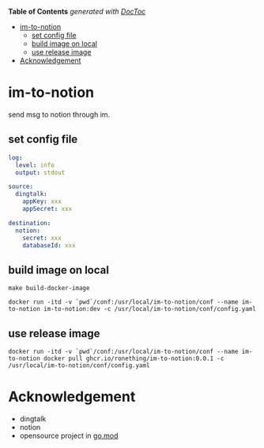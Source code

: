<!-- START doctoc generated TOC please keep comment here to allow auto update -->
<!-- DON'T EDIT THIS SECTION, INSTEAD RE-RUN doctoc TO UPDATE -->
**Table of Contents**  *generated with [DocToc](https://github.com/thlorenz/doctoc)*

- [im-to-notion](#im-to-notion)
  - [set config file](#set-config-file)
  - [build image on local](#build-image-on-local)
  - [use release image](#use-release-image)
- [Acknowledgement](#acknowledgement)

<!-- END doctoc generated TOC please keep comment here to allow auto update -->

# im-to-notion

send msg to notion through im.

## set config file

```yaml
log:
  level: info
  output: stdout

source:
  dingtalk:
    appKey: xxx
    appSecret: xxx

destination:
  notion:
    secret: xxx
    databaseId: xxx
```

## build image on local

```shell
make build-docker-image
```

```shell
docker run -itd -v `pwd`/conf:/usr/local/im-to-notion/conf --name im-to-notion im-to-notion:dev -c /usr/local/im-to-notion/conf/config.yaml
```

## use release image

```shell
docker run -itd -v `pwd`/conf:/usr/local/im-to-notion/conf --name im-to-notion docker pull ghcr.io/ronething/im-to-notion:0.0.1 -c /usr/local/im-to-notion/conf/config.yaml
```

# Acknowledgement

- dingtalk
- notion
- opensource project in [go.mod](./go.mod)
